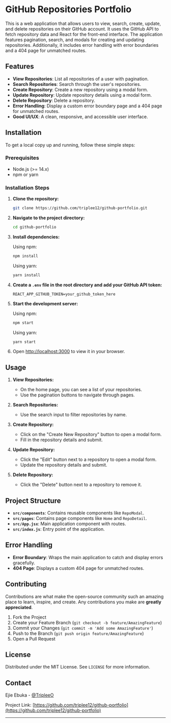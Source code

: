 # GitHub Repositories Portfolio

This is a web application that allows users to view, search, create, update, and delete repositories on their GitHub account. It uses the GitHub API to fetch repository data and React for the front-end interface. The application features pagination, search, and modals for creating and updating repositories. Additionally, it includes error handling with error boundaries and a 404 page for unmatched routes.

## Features

- **View Repositories**: List all repositories of a user with pagination.
- **Search Repositories**: Search through the user's repositories.
- **Create Repository**: Create a new repository using a modal form.
- **Update Repository**: Update repository details using a modal form.
- **Delete Repository**: Delete a repository.
- **Error Handling**: Display a custom error boundary page and a 404 page for unmatched routes.
- **Good UI/UX**: A clean, responsive, and accessible user interface.

## Installation

To get a local copy up and running, follow these simple steps:

### Prerequisites

- Node.js (>= 14.x)
- npm or yarn

### Installation Steps

1. **Clone the repository:**

    ```sh
    git clone https://github.com/triplee12/github-portfolio.git
    ```

2. **Navigate to the project directory:**

    ```sh
    cd github-portfolio
    ```

3. **Install dependencies:**

    Using npm:
    ```sh
    npm install
    ```

    Using yarn:
    ```sh
    yarn install
    ```

4. **Create a `.env` file in the root directory and add your GitHub API token:**

    ```
    REACT_APP_GITHUB_TOKEN=your_github_token_here
    ```

5. **Start the development server:**

    Using npm:
    ```sh
    npm start
    ```

    Using yarn:
    ```sh
    yarn start
    ```

6. Open [http://localhost:3000](http://localhost:3000) to view it in your browser.

## Usage

1. **View Repositories:**
   - On the home page, you can see a list of your repositories.
   - Use the pagination buttons to navigate through pages.

2. **Search Repositories:**
   - Use the search input to filter repositories by name.

3. **Create Repository:**
   - Click on the "Create New Repository" button to open a modal form.
   - Fill in the repository details and submit.

4. **Update Repository:**
   - Click the "Edit" button next to a repository to open a modal form.
   - Update the repository details and submit.

5. **Delete Repository:**
   - Click the "Delete" button next to a repository to remove it.

## Project Structure

- **`src/components`**: Contains reusable components like `RepoModal`.
- **`src/pages`**: Contains page components like `Home` and `RepoDetail`.
- **`src/App.jsx`**: Main application component with routes.
- **`src/index.js`**: Entry point of the application.

## Error Handling

- **Error Boundary**: Wraps the main application to catch and display errors gracefully.
- **404 Page**: Displays a custom 404 page for unmatched routes.

## Contributing

Contributions are what make the open-source community such an amazing place to learn, inspire, and create. Any contributions you make are **greatly appreciated**.

1. Fork the Project
2. Create your Feature Branch (`git checkout -b feature/AmazingFeature`)
3. Commit your Changes (`git commit -m 'Add some AmazingFeature'`)
4. Push to the Branch (`git push origin feature/AmazingFeature`)
5. Open a Pull Request

## License

Distributed under the MIT License. See `LICENSE` for more information.

## Contact

Ejie Ebuka - [@TripleeO](https://twitter.com/TripleeO)

Project Link: [https://github.com/triplee12/github-portfolio](https://github.com/triplee12/github-portfolio)

---
